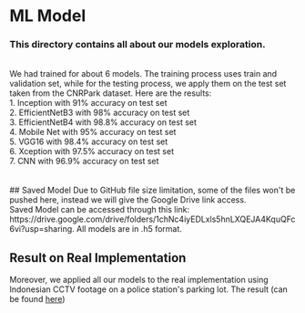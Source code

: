 # ML Model
<h3> This directory contains all about our models exploration. </h3>
<br> We had trained for about 6 models. The training process uses train and validation set, while for the testing process, we apply them on the test set taken from the CNRPark dataset. Here are the results: <br>
  1. Inception with 91% accuracy on test set <br>
  2. EfficientNetB3 with 98% accuracy on test set <br>
  3. EfficientNetB4 with 98.8% accuracy on test set <br>
  4. Mobile Net with 95% accuracy on test set <br>
  5. VGG16 with 98.4% accuracy on test set <br>
  6. Xception with 97.5% accuracy on test set <br>
  7. CNN with 96.9% accuracy on test set <br>
<br>
<br> 
## Saved Model
Due to GitHub file size limitation, some of the files won't be pushed here, instead we will give the Google Drive link access. <br>
Saved Model can be accessed through this link: https://drive.google.com/drive/folders/1chNc4iyEDLxls5hnLXQEJA4KquQFc6vi?usp=sharing. All models are in .h5 format. </br>

## Result on Real Implementation
Moreover, we applied all our models to the real implementation using Indonesian CCTV footage on a police station's parking lot. The result (can be found [here](https://github.com/sherinedevi/Bangkit-2021-Capstone-Project/tree/main/Machine%20Learning/Models/Result))
